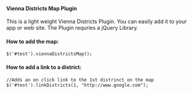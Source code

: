 <h4>Vienna Districts Map Plugin</h4>

This is a light weight Vienna Districts Plugin. You can easily add it to your app or web site. The Plugin requries a jQuery Library.<br/>

<h4>How to add the map:</h4>

<pre><code>$('#test').viennaDistrictsMap();</code></pre>

<h4>How to add a link to a district:</h4>

<pre><code>//Adds an on click link to the 1st distrinct on the map
$('#test').linkDistricts(1, "http://www.google.com");</code></pre>
